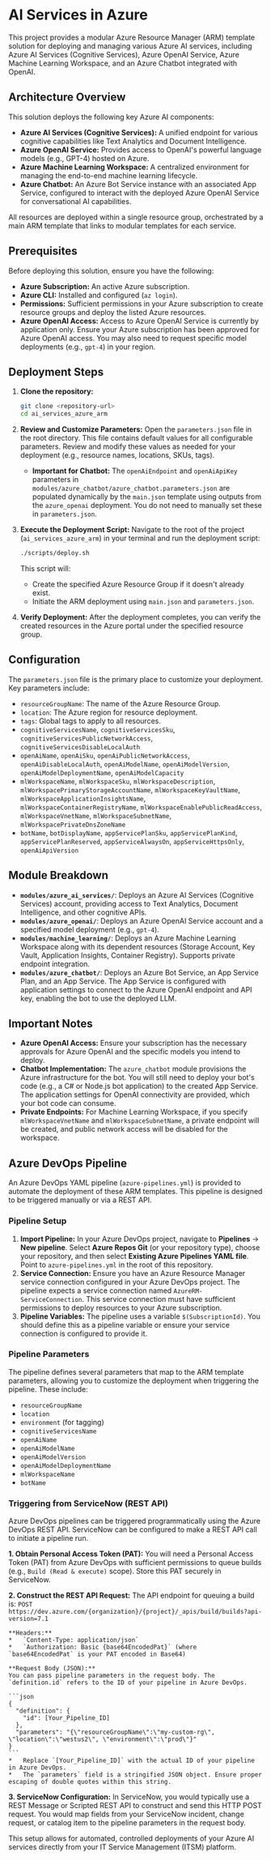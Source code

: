 # AI Services in Azure

This project provides a modular Azure Resource Manager (ARM) template solution for deploying and managing various Azure AI services, including Azure AI Services (Cognitive Services), Azure OpenAI Service, Azure Machine Learning Workspace, and an Azure Chatbot integrated with OpenAI.

## Architecture Overview

This solution deploys the following key Azure AI components:

*   **Azure AI Services (Cognitive Services):** A unified endpoint for various cognitive capabilities like Text Analytics and Document Intelligence.
*   **Azure OpenAI Service:** Provides access to OpenAI's powerful language models (e.g., GPT-4) hosted on Azure.
*   **Azure Machine Learning Workspace:** A centralized environment for managing the end-to-end machine learning lifecycle.
*   **Azure Chatbot:** An Azure Bot Service instance with an associated App Service, configured to interact with the deployed Azure OpenAI Service for conversational AI capabilities.

All resources are deployed within a single resource group, orchestrated by a main ARM template that links to modular templates for each service.

## Prerequisites

Before deploying this solution, ensure you have the following:

*   **Azure Subscription:** An active Azure subscription.
*   **Azure CLI:** Installed and configured (`az login`).
*   **Permissions:** Sufficient permissions in your Azure subscription to create resource groups and deploy the listed Azure resources.
*   **Azure OpenAI Access:** Access to Azure OpenAI Service is currently by application only. Ensure your Azure subscription has been approved for Azure OpenAI access. You may also need to request specific model deployments (e.g., `gpt-4`) in your region.

## Deployment Steps

1.  **Clone the repository:**
    ```bash
    git clone <repository-url>
    cd ai_services_azure_arm
    ```

2.  **Review and Customize Parameters:**
    Open the `parameters.json` file in the root directory. This file contains default values for all configurable parameters. Review and modify these values as needed for your deployment (e.g., resource names, locations, SKUs, tags).

    *   **Important for Chatbot:** The `openAiEndpoint` and `openAiApiKey` parameters in `modules/azure_chatbot/azure_chatbot.parameters.json` are populated dynamically by the `main.json` template using outputs from the `azure_openai` deployment. You do not need to manually set these in `parameters.json`.

3.  **Execute the Deployment Script:**
    Navigate to the root of the project (`ai_services_azure_arm`) in your terminal and run the deployment script:
    ```bash
    ./scripts/deploy.sh
    ```
    This script will:
    *   Create the specified Azure Resource Group if it doesn't already exist.
    *   Initiate the ARM deployment using `main.json` and `parameters.json`.

4.  **Verify Deployment:**
    After the deployment completes, you can verify the created resources in the Azure portal under the specified resource group.

## Configuration

The `parameters.json` file is the primary place to customize your deployment. Key parameters include:

*   `resourceGroupName`: The name of the Azure Resource Group.
*   `location`: The Azure region for resource deployment.
*   `tags`: Global tags to apply to all resources.
*   `cognitiveServicesName`, `cognitiveServicesSku`, `cognitiveServicesPublicNetworkAccess`, `cognitiveServicesDisableLocalAuth`
*   `openAiName`, `openAiSku`, `openAiPublicNetworkAccess`, `openAiDisableLocalAuth`, `openAiModelName`, `openAiModelVersion`, `openAiModelDeploymentName`, `openAiModelCapacity`
*   `mlWorkspaceName`, `mlWorkspaceSku`, `mlWorkspaceDescription`, `mlWorkspacePrimaryStorageAccountName`, `mlWorkspaceKeyVaultName`, `mlWorkspaceApplicationInsightsName`, `mlWorkspaceContainerRegistryName`, `mlWorkspaceEnablePublicReadAccess`, `mlWorkspaceVnetName`, `mlWorkspaceSubnetName`, `mlWorkspacePrivateDnsZoneName`
*   `botName`, `botDisplayName`, `appServicePlanSku`, `appServicePlanKind`, `appServicePlanReserved`, `appServiceAlwaysOn`, `appServiceHttpsOnly`, `openAiApiVersion`

## Module Breakdown

*   **`modules/azure_ai_services/`**: Deploys an Azure AI Services (Cognitive Services) account, providing access to Text Analytics, Document Intelligence, and other cognitive APIs.
*   **`modules/azure_openai/`**: Deploys an Azure OpenAI Service account and a specified model deployment (e.g., `gpt-4`).
*   **`modules/machine_learning/`**: Deploys an Azure Machine Learning Workspace along with its dependent resources (Storage Account, Key Vault, Application Insights, Container Registry). Supports private endpoint integration.
*   **`modules/azure_chatbot/`**: Deploys an Azure Bot Service, an App Service Plan, and an App Service. The App Service is configured with application settings to connect to the Azure OpenAI endpoint and API key, enabling the bot to use the deployed LLM.

## Important Notes

*   **Azure OpenAI Access:** Ensure your subscription has the necessary approvals for Azure OpenAI and the specific models you intend to deploy.
*   **Chatbot Implementation:** The `azure_chatbot` module provisions the Azure infrastructure for the bot. You will still need to deploy your bot's code (e.g., a C# or Node.js bot application) to the created App Service. The application settings for OpenAI connectivity are provided, which your bot code can consume.
*   **Private Endpoints:** For Machine Learning Workspace, if you specify `mlWorkspaceVnetName` and `mlWorkspaceSubnetName`, a private endpoint will be created, and public network access will be disabled for the workspace.

## Azure DevOps Pipeline

An Azure DevOps YAML pipeline (`azure-pipelines.yml`) is provided to automate the deployment of these ARM templates. This pipeline is designed to be triggered manually or via a REST API.

### Pipeline Setup

1.  **Import Pipeline:** In your Azure DevOps project, navigate to **Pipelines** -> **New pipeline**. Select **Azure Repos Git** (or your repository type), choose your repository, and then select **Existing Azure Pipelines YAML file**. Point to `azure-pipelines.yml` in the root of this repository.
2.  **Service Connection:** Ensure you have an Azure Resource Manager service connection configured in your Azure DevOps project. The pipeline expects a service connection named `AzureRM-ServiceConnection`. This service connection must have sufficient permissions to deploy resources to your Azure subscription.
3.  **Pipeline Variables:** The pipeline uses a variable `$(SubscriptionId)`. You should define this as a pipeline variable or ensure your service connection is configured to provide it.

### Pipeline Parameters

The pipeline defines several parameters that map to the ARM template parameters, allowing you to customize the deployment when triggering the pipeline. These include:

*   `resourceGroupName`
*   `location`
*   `environment` (for tagging)
*   `cognitiveServicesName`
*   `openAiName`
*   `openAiModelName`
*   `openAiModelVersion`
*   `openAiModelDeploymentName`
*   `mlWorkspaceName`
*   `botName`

### Triggering from ServiceNow (REST API)

Azure DevOps pipelines can be triggered programmatically using the Azure DevOps REST API. ServiceNow can be configured to make a REST API call to initiate a pipeline run.

**1. Obtain Personal Access Token (PAT):**
    You will need a Personal Access Token (PAT) from Azure DevOps with sufficient permissions to queue builds (e.g., `Build (Read & execute)` scope). Store this PAT securely in ServiceNow.

**2. Construct the REST API Request:**
    The API endpoint for queuing a build is:
    `POST https://dev.azure.com/{organization}/{project}/_apis/build/builds?api-version=7.1`

    **Headers:**
    *   `Content-Type: application/json`
    *   `Authorization: Basic {base64EncodedPat}` (where `base64EncodedPat` is your PAT encoded in Base64)

    **Request Body (JSON):**
    You can pass pipeline parameters in the request body. The `definition.id` refers to the ID of your pipeline in Azure DevOps.

    ```json
    {
      "definition": {
        "id": [Your_Pipeline_ID]
      },
      "parameters": "{\"resourceGroupName\":\"my-custom-rg\", \"location\":\"westus2\", \"environment\":\"prod\"}"
    }
    ```
    *   Replace `[Your_Pipeline_ID]` with the actual ID of your pipeline in Azure DevOps.
    *   The `parameters` field is a stringified JSON object. Ensure proper escaping of double quotes within this string.

**3. ServiceNow Configuration:**
    In ServiceNow, you would typically use a REST Message or Scripted REST API to construct and send this HTTP POST request. You would map fields from your ServiceNow incident, change request, or catalog item to the pipeline parameters in the request body.

This setup allows for automated, controlled deployments of your Azure AI services directly from your IT Service Management (ITSM) platform.